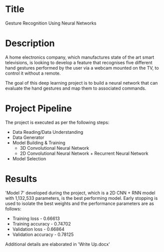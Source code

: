 # Title
Gesture Recognition Using Neural Networks

# Description
A home electronics company, which manufactures state of the art smart televisions, is looking to develop a feature that recognises five different hand gestures performed by the user via a webcam mounted on the TV, to control it without a remote.

The goal of this deep learning project is to build a neural network that can evaluate the hand gestures and map them to associated commands.

# Project Pipeline
The project is executed as per the following steps:
- Data Reading/Data Understanding
- Data Generator
- Model Building & Training
    - 3D Convolutional Neural Network
    - 2D Convolutional Neural Network + Recurrent Neural Network
- Model Selection

# Results
'Model 7' developed during the project, which is a 2D CNN + RNN model with 1,132,533 parameters, is the best performing model. Early stopping is used to isolate the best weights and the performance parameters are as follows:
- Training loss - 0.66613
- Training accuracy - 0.74702
- Validation loss - 0.66864
- Validation accuracy - 0.78125

Additional details are elaborated in 'Write Up.docx'